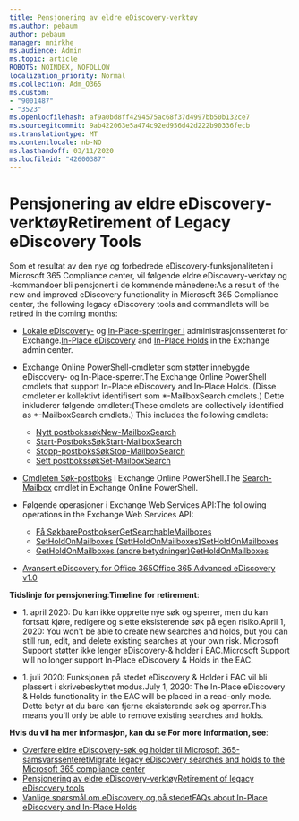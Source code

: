 ```yaml
---
title: Pensjonering av eldre eDiscovery-verktøy
ms.author: pebaum
author: pebaum
manager: mnirkhe
ms.audience: Admin
ms.topic: article
ROBOTS: NOINDEX, NOFOLLOW
localization_priority: Normal
ms.collection: Adm_O365
ms.custom:
- "9001487"
- "3523"
ms.openlocfilehash: af9a0bd8ff4294575ac68f37d4997bb50b132ce7
ms.sourcegitcommit: 9ab422063e5a474c92ed956d42d222b90336fecb
ms.translationtype: MT
ms.contentlocale: nb-NO
ms.lasthandoff: 03/11/2020
ms.locfileid: "42600387"
---
```

# <a name="retirement-of-legacy-ediscovery-tools"></a><span data-ttu-id="e40f6-102">Pensjonering av eldre eDiscovery-verktøy</span><span class="sxs-lookup"><span data-stu-id="e40f6-102">Retirement of Legacy eDiscovery Tools</span></span>

<span data-ttu-id="e40f6-103">Som et resultat av den nye og forbedrede eDiscovery-funksjonaliteten i Microsoft 365 Compliance center, vil følgende eldre eDiscovery-verktøy og -kommandoer bli pensjonert i de kommende månedene:</span><span class="sxs-lookup"><span data-stu-id="e40f6-103">As a result of the new and improved eDiscovery functionality in Microsoft 365 Compliance center, the following legacy eDiscovery tools and commandlets will be retired in the coming months:</span></span>

- <span data-ttu-id="e40f6-104">[Lokale eDiscovery-](https://docs.microsoft.com/exchange/security-and-compliance/in-place-ediscovery/in-place-ediscovery) og [In-Place-sperringer i](https://docs.microsoft.com/exchange/security-and-compliance/create-or-remove-in-place-holds) administrasjonssenteret for Exchange.</span><span class="sxs-lookup"><span data-stu-id="e40f6-104">[In-Place eDiscovery](https://docs.microsoft.com/exchange/security-and-compliance/in-place-ediscovery/in-place-ediscovery) and [In-Place Holds](https://docs.microsoft.com/exchange/security-and-compliance/create-or-remove-in-place-holds) in the Exchange admin center.</span></span>

- <span data-ttu-id="e40f6-105">Exchange Online PowerShell-cmdleter som støtter innebygde eDiscovery- og In-Place-sperrer.</span><span class="sxs-lookup"><span data-stu-id="e40f6-105">The Exchange Online PowerShell cmdlets that support In-Place eDiscovery and In-Place Holds.</span></span> <span data-ttu-id="e40f6-106">(Disse cmdleter er kollektivt identifisert som \*-MailboxSearch cmdlets.) Dette inkluderer følgende cmdleter:</span><span class="sxs-lookup"><span data-stu-id="e40f6-106">(These cmdlets are collectively identified as \*-MailboxSearch cmdlets.) This includes the following cmdlets:</span></span>

    - [<span data-ttu-id="e40f6-107">Nytt postbokssøk</span><span class="sxs-lookup"><span data-stu-id="e40f6-107">New-MailboxSearch</span></span>](https://docs.microsoft.com/powershell/module/exchange/policy-and-compliance-content-search/new-mailboxsearch)
    - [<span data-ttu-id="e40f6-108">Start-PostboksSøk</span><span class="sxs-lookup"><span data-stu-id="e40f6-108">Start-MailboxSearch</span></span>](https://docs.microsoft.com/powershell/module/exchange/policy-and-compliance-content-search/start-mailboxsearch)
    - [<span data-ttu-id="e40f6-109">Stopp-postboksSøk</span><span class="sxs-lookup"><span data-stu-id="e40f6-109">Stop-MailboxSearch</span></span>](https://docs.microsoft.com/powershell/module/exchange/policy-and-compliance-content-search/stop-mailboxsearch)
    - [<span data-ttu-id="e40f6-110">Sett postbokssøk</span><span class="sxs-lookup"><span data-stu-id="e40f6-110">Set-MailboxSearch</span></span>](https://docs.microsoft.com/powershell/module/exchange/policy-and-compliance-content-search/set-mailboxsearch)

- <span data-ttu-id="e40f6-111">[Cmdleten Søk-postboks](https://docs.microsoft.com/powershell/module/exchange/mailboxes/search-mailbox?view=exchange-ps) i Exchange Online PowerShell.</span><span class="sxs-lookup"><span data-stu-id="e40f6-111">The [Search-Mailbox](https://docs.microsoft.com/powershell/module/exchange/mailboxes/search-mailbox?view=exchange-ps) cmdlet in Exchange Online PowerShell.</span></span>
- <span data-ttu-id="e40f6-112">Følgende operasjoner i Exchange Web Services API:</span><span class="sxs-lookup"><span data-stu-id="e40f6-112">The following operations in the Exchange Web Services API:</span></span>
    - [<span data-ttu-id="e40f6-113">Få SøkbarePostbokser</span><span class="sxs-lookup"><span data-stu-id="e40f6-113">GetSearchableMailboxes</span></span>](https://docs.microsoft.com/exchange/client-developer/web-service-reference/getsearchablemailboxes-operation)
    - [<span data-ttu-id="e40f6-114">SetHoldOnMailboxes (SettHoldOnMailboxes)</span><span class="sxs-lookup"><span data-stu-id="e40f6-114">SetHoldOnMailboxes</span></span>](https://docs.microsoft.com/exchange/client-developer/web-service-reference/setholdonmailboxes-operation)
    - [<span data-ttu-id="e40f6-115">GetHoldOnMailboxes (andre betydninger)</span><span class="sxs-lookup"><span data-stu-id="e40f6-115">GetHoldOnMailboxes</span></span>](https://docs.microsoft.com/exchange/client-developer/web-service-reference/getholdonmailboxes-operation)

- [<span data-ttu-id="e40f6-116">Avansert eDiscovery for Office 365</span><span class="sxs-lookup"><span data-stu-id="e40f6-116">Office 365 Advanced eDiscovery v1.0</span></span>](https://docs.microsoft.com/microsoft-365/compliance/office-365-advanced-ediscovery)

<span data-ttu-id="e40f6-117">**Tidslinje for pensjonering**:</span><span class="sxs-lookup"><span data-stu-id="e40f6-117">**Timeline for retirement**:</span></span>
- <span data-ttu-id="e40f6-118">1. april 2020: Du kan ikke opprette nye søk og sperrer, men du kan fortsatt kjøre, redigere og slette eksisterende søk på egen risiko.</span><span class="sxs-lookup"><span data-stu-id="e40f6-118">April 1, 2020: You won't be able to create new searches and holds, but you can still run, edit, and delete existing searches at your own risk.</span></span> <span data-ttu-id="e40f6-119">Microsoft Support støtter ikke lenger eDiscovery-& holder i EAC.</span><span class="sxs-lookup"><span data-stu-id="e40f6-119">Microsoft Support will no longer support In-Place eDiscovery & Holds in the EAC.</span></span>

- <span data-ttu-id="e40f6-120">1. juli 2020: Funksjonen på stedet eDiscovery & Holder i EAC vil bli plassert i skrivebeskyttet modus.</span><span class="sxs-lookup"><span data-stu-id="e40f6-120">July 1, 2020: The In-Place eDiscovery & Holds functionality in the EAC will be placed in a read-only mode.</span></span> <span data-ttu-id="e40f6-121">Dette betyr at du bare kan fjerne eksisterende søk og sperrer.</span><span class="sxs-lookup"><span data-stu-id="e40f6-121">This means you'll only be able to remove existing searches and holds.</span></span>

<span data-ttu-id="e40f6-122">**Hvis du vil ha mer informasjon, kan du se**:</span><span class="sxs-lookup"><span data-stu-id="e40f6-122">**For more information, see**:</span></span>

 - [<span data-ttu-id="e40f6-123">Overføre eldre eDiscovery-søk og holder til Microsoft 365-samsvarssenteret</span><span class="sxs-lookup"><span data-stu-id="e40f6-123">Migrate legacy eDiscovery searches and holds to the Microsoft 365 compliance center</span></span>](https://docs.microsoft.com/microsoft-365/compliance/migrate-legacy-ediscovery-searches-and-holds)
 - [<span data-ttu-id="e40f6-124">Pensjonering av eldre eDiscovery-verktøy</span><span class="sxs-lookup"><span data-stu-id="e40f6-124">Retirement of legacy eDiscovery tools</span></span>](https://docs.microsoft.com/microsoft-365/compliance/legacy-ediscovery-retirement)
 - [<span data-ttu-id="e40f6-125">Vanlige spørsmål om eDiscovery og på stedet</span><span class="sxs-lookup"><span data-stu-id="e40f6-125">FAQs about In-Place eDiscovery and In-Place Holds</span></span>](https://docs.microsoft.com/microsoft-365/compliance/legacy-ediscovery-retirement#faqs-about-in-place-ediscovery-and-in-place-holds)



